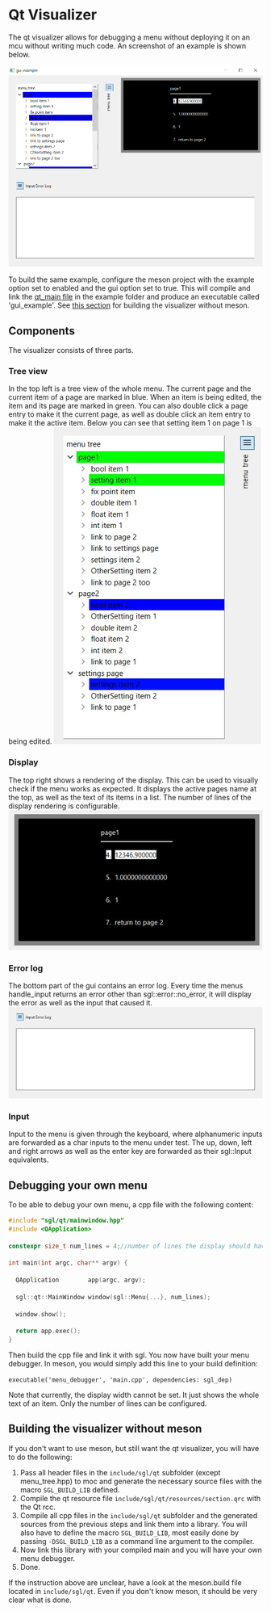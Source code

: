 # Qt Visualizer
The qt visualizer allows for debugging a menu without deploying it on an mcu without writing much code. An screenshot of an example is shown below. 

![screenshot of example gui](images/qt_visualizer.PNG)

To build the same example, configure the meson project with the example option set to enabled and the gui option set to true. This will compile and link the [qt_main file](/example/qt_main.cpp) in the example folder and produce an executable called 'gui_example'. See [this section](#building-the-visualizer-without-meson) for building the visualizer without meson.

## Components
The visualizer consists of three parts.

### Tree view
In the top left is a tree view of the whole menu. The current page and the current item of a page are marked in blue. When an item is being edited, the item and its page are marked in green. You can also double click a page entry to make it the current page, as well as double click an item entry to make it the active item. Below you can see that setting item 1 on page 1 is being edited.
![Tree view while item is edited](images/tree_view_edit_mode.jpg)

### Display
The top right shows a rendering of the display. This can be used to visually check if the menu works as expected. It displays the active pages name at the top, as well as the text of its items in a list. The number of lines of the display rendering is configurable.
![visualizer display](images/visualizer_display.jpg)


### Error log
The bottom part of the gui contains an error log. Every time the menus handle_input returns an error other than sgl::error::no_error, it will display the error as well as the input that caused it.
![error log](images/visualier_error_log.jpg)


### Input
Input to the menu is given through the keyboard, where alphanumeric inputs are forwarded as a char inputs to the menu under test. The up, down, left and right arrows as well as the enter key are forwarded as their sgl::Input equivalents.

## Debugging your own menu
To be able to debug your own menu, a cpp file with the following content:

```cpp
#include "sgl/qt/mainwindow.hpp"
#include <QApplication>

constexpr size_t num_lines = 4;//number of lines the display should have

int main(int argc, char** argv) {

  QApplication        app(argc, argv);

  sgl::qt::MainWindow window(sgl::Menu{...}, num_lines);

  window.show();

  return app.exec();
}
```

Then build the cpp file and link it with sgl. You now have built your menu debugger.
In meson, you would simply add this line to your build definition:

``executable('menu_debugger', 'main.cpp', dependencies: sgl_dep)``

Note that currently, the display width cannot be set. It just shows the whole text of an item. Only the number of lines can be configured.

## Building the visualizer without meson
If you don't want to use meson, but still want the qt visualizer, you will have to do the following:
 1. Pass all header files in the `include/sgl/qt` subfolder (except menu_tree.hpp) to moc and generate the necessary source files with the macro `SGL_BUILD_LIB` defined.
 2. Compile the qt resource file `include/sgl/qt/resources/section.qrc` with the Qt rcc.
 3. Compile all cpp files in the `include/sgl/qt` subfolder and the generated sources from the previous steps and link them into a library. You will also have to define the macro `SGL_BUILD_LIB`, most easily done by passing `-DSGL_BUILD_LIB` as a command line argument to the compiler.
 4. Now link this library with your compiled main and you will have your own menu debugger.
 5. Done.

If the instruction above are unclear, have a look at the meson.build file located in `include/sgl/qt`. Even if you don't know meson, it should be very clear what is done.
